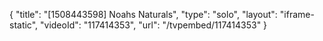 {
    "title": "[1508443598] Noahs Naturals",
    "type": "solo",
    "layout": "iframe-static",
    "videoId": "117414353",
    "url": "\/tvpembed\/117414353"
}